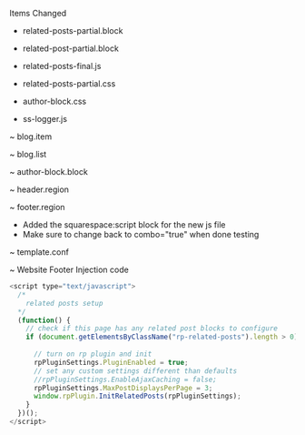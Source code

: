 Items Changed

+ related-posts-partial.block

+ related-post-partial.block

+ related-posts-final.js

+ related-posts-partial.css

+ author-block.css

+ ss-logger.js

~ blog.item

~ blog.list

~ author-block.block

~ header.region

~ footer.region
- Added the squarespace:script block for the new js file
- Make sure to change back to combo="true" when done testing

~ template.conf

~ Website Footer Injection code

```javascript
<script type="text/javascript">
  /*
  	related posts setup
  */
  (function() {
    // check if this page has any related post blocks to configure  	
    if (document.getElementsByClassName("rp-related-posts").length > 0) {
    	  
      // turn on rp plugin and init
      rpPluginSettings.PluginEnabled = true;
      // set any custom settings different than defaults
      //rpPluginSettings.EnableAjaxCaching = false;
      rpPluginSettings.MaxPostDisplaysPerPage = 3;
      window.rpPlugin.InitRelatedPosts(rpPluginSettings);
    }
  })();
</script>
```